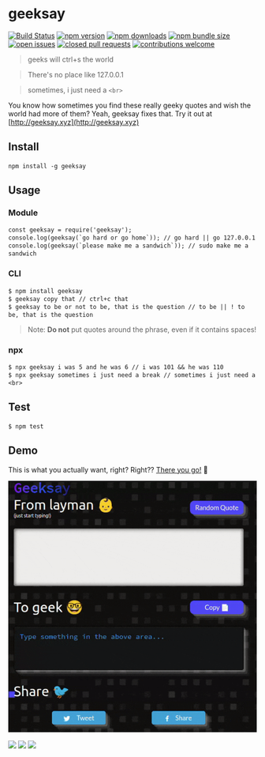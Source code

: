 # geeksay

[![Build Status](https://travis-ci.org/swapagarwal/geeksay.svg?branch=master)](https://travis-ci.org/swapagarwal/geeksay)
[![npm version](https://img.shields.io/npm/v/geeksay)](https://www.npmjs.com/package/geeksay)
[![npm downloads](https://img.shields.io/npm/dm/geeksay)](https://www.npmjs.com/package/geeksay)
[![npm bundle size](https://img.shields.io/bundlephobia/min/geeksay)](https://www.npmjs.com/package/geeksay)
[![open issues](https://img.shields.io/github/issues/swapagarwal/geeksay.svg)](https://github.com/swapagarwal/geeksay/issues?q=is%3Aopen+is%3Aissue)
[![closed pull requests](https://img.shields.io/github/issues-pr-closed/swapagarwal/geeksay.svg)](https://github.com/swapagarwal/geeksay/pulls?q=is%3Apr+is%3Aclosed)
[![contributions welcome](https://img.shields.io/badge/contributions-welcome-brightgreen.svg)](https://github.com/swapagarwal/geeksay/fork)

> geeks will ctrl+s the world

> There's no place like 127.0.0.1

> sometimes, i just need a `<br>`

You know how sometimes you find these really geeky quotes and wish the world had more of them? Yeah, geeksay fixes that. Try it out at [http://geeksay.xyz](http://geeksay.xyz)

## Install

```
npm install -g geeksay
```

## Usage

### Module

```
const geeksay = require('geeksay');
console.log(geeksay(`go hard or go home`)); // go hard || go 127.0.0.1
console.log(geeksay(`please make me a sandwich`)); // sudo make me a sandwich
```

### CLI

```
$ npm install geeksay
$ geeksay copy that // ctrl+c that
$ geeksay to be or not to be, that is the question // to be || ! to be, that is the question
```

> Note: **Do not** put quotes around the phrase, even if it contains spaces!

### npx

```
$ npx geeksay i was 5 and he was 6 // i was 101 && he was 110
$ npx geeksay sometimes i just need a break // sometimes i just need a <br>
```

## Test
```
$ npm test
```

## Demo

This is what you actually want, right? Right?? [There you go!](http://geeksay.xyz) 👏

![](demo.gif)

![](save.jpg)
![](home.jpg)
![](break.jpg)
